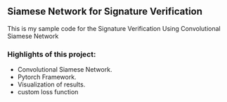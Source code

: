 ## Siamese Network for Signature Verification
This is my sample code for the Signature Verification Using Convolutional Siamese Network

### Highlights of this project:

* Convolutional Siamese Network.
* Pytorch Framework.
* Visualization of results. 
* custom loss function
